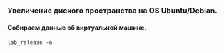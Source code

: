 ### Увеличение диского пространства на OS Ubuntu/Debian.
#### Собираем данные об виртуальной машине.
```
lsb_release -a
```
